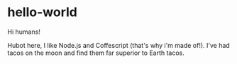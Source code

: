 # hello-world

Hi humans!

Hubot here, I like Node.js and Coffescript (that's why i'm made of!).
I've had tacos on the moon and find them far superior to Earth tacos.
